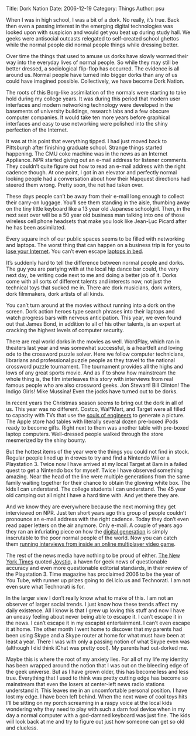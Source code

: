 Title: Dork Nation
Date: 2006-12-19
Category: Things
Author: psu

When I was in high school, I was a bit of a dork. No really, it’s true. Back then even a passing interest in the emerging digital technologies was looked upon with suspicion and would get you beat up during study hall. We geeks were antisocial outcasts relegated to self-created school ghettos while the normal people did normal people things while dressing better.

Over time the things that used to amuse us dorks have slowly wormed their way into the everyday lives of normal people. So while they may still be better dressed, a sociological flip-flop has occurred. The evidence is all around us. Normal people have turned into bigger dorks than any of us could have imagined possible. Collectively, we have become Dork Nation.

The roots of this Borg-like assimilation of the normals were starting to take hold during my college years. It was during this period that modern user interfaces and modern networking technology were developed in the basements of university buildings, research labs and a few obscure computer companies. It would take ten more years before graphical interfaces and easy to use networking were polished into the shiny perfection of the Internet.

It was at this point that everything tipped. I had just moved back to Pittsburgh after finishing graduate school. Strange things started happening. The CMU coke machine was in the news as an Internet Appliance. NPR started giving out an e-mail address for listener comments. They couldn’t quite figure out how to read an e-mail address with the right cadence though. At one point, I got in an elevator and perfectly normal looking people had a conversation about how their Mapquest directions had steered them wrong. Pretty soon, the net had taken over.

These days people can’t be away from their e-mail long enough to collect their carry-on luggage. You’ll see them standing in the aisle, thumbing away on the tiny little keyboard like a 13 year old Japanese schoolgirl. Then, in the next seat over will be a 50 year old business man talking into one of those wireless cell phone headsets that make you look like Jean-Luc Picard after he has been assimilated.

Every square inch of our public spaces seems to be filled with networking and laptops. The worst thing that can happen on a business trip is for you to <a href="http://www.nytimes.com/2006/12/19/business/19connect.html?_r=2&oref=slogin&">lose your Internet</a>. You can’t even escape <a href="http://www.nytimes.com/2006/08/24/fashion/thursdaystyles/24laptop.html?pagewanted=all">laptops in bed</a>.

It’s suddenly hard to tell the difference between normal people and dorks. The guy you are partying with at the local hip dance bar could, the very next day, be writing code next to me and doing a better job of it. Dorks come with all sorts of different talents and interests now, not just the technical toys that sucked me in. There are dork musicians, dork writers, dork filmmakers, dork artists of all kinds.

You can’t turn around at the movies without running into a dork on the screen. Dork action heroes type search phrases into their laptops and watch progress bars with nervous anticipation. This year, we even found out that James Bond, in addition to all of his other talents, is an expert at cracking the highest levels of computer security.

There are real world dorks in the movies as well. WordPlay, which ran in theaters last year and was somewhat successful, is a heartfelt and loving ode to the crossword puzzle solver. Here we follow computer technicians, librarians and professional puzzle people as they travel to the national crossword puzzle tournament. The tournament provides all the highs and lows of any great sports movie. And as if to show how mainstream the whole thing is, the film interleaves this story with interviews from real famous people who are also crossword geeks. Jon Stewart! Bill Clinton! The Indigo Girls! Mike Mussina! Even the jocks have turned out to be dorks.

In recent years the Christmas season seems to bring out the dork in all of us. This year was no different. Costco, Wal*Mart, and Target were all filled to capacity with TVs that use the <a href="http://mutable-states.com/deal-with-the-devil.html">souls of engineers</a> to generate a picture. The Apple store had tables with literally several dozen pre-boxed iPods ready to become gifts. Right next to them was another table with pre-boxed laptop computers. Well-dressed people walked through the store mesmerized by the shiny bounty.

But the hottest items of the year were the things you could not find in stock. Regular people lined up in droves to try and find a Nintendo Wii or a Playstation 3. Twice now I have arrived at my local Target at 8am in a failed quest to get a Nintendo box for myself. Twice I have observed something amazing. Near the head of the line were multiple generations from the same family waiting together for their chance to obtain the glowing white box. The kids I can understand. The college students I can understand. The 45 year old camping out all night I have a hard time with. And yet there they are.

And we know they are everywhere because the next morning they get interviewed on NPR. Just ten short years ago this group of people couldn’t pronounce an e-mail address with the right cadence. Today they don’t even read paper letters on the air anymore. Only e-mail. A couple of years ago they ran an infuriating piece on how the <a href="http://mutable-states.com/digital-generational-stupidity.html">digital generation</a> is simply inscrutable to the poor normal people of the world. Now you can catch them <a href="http://www.npr.org/templates/story/story.php?storyId=6431819">running interviews from inside an online multiplayer video game</a>.

The rest of the news media have nothing to be proud of either. <a href="http://nytimes.com/">The New York Times</a> quoted <a href="http://joystiq.com/">Joystiq</a>, a haven for geek news of questionable accuracy and even more questionable editorial standards, in their review of the Playstation 3. Time magazine has proclaimed 2006 to be the year of You Tube, with runner up prizes going to del.icio.us and Technorati. I am not even sure what Technorati is for.

In the larger view I don’t really know what to make of this. I am not an observer of larger social trends. I just know how these trends affect my daily existence. All I know is that I grew up loving this stuff and now I have an uneasy feeling about never being able to escape it. I can’t escape it in the news. I can’t escape it in my escapist entertainment. I can’t even escape it at home. The other month I went home to discover that my parents had been using Skype and a Skype router at home for what must have been at least a year. There I was with only a passing notion of what Skype even was (although I did think iChat was pretty cool). My parents had out-dorked me.

Maybe this is where the root of my anxiety lies. For all of my life my identity has been wrapped around the notion that I was out on the bleeding edge of the geek universe. But as I have grown older, this has become less and less true. Everything that I used to think was pretty cutting edge has become so mainstream that even the losers at center-left news radio stations understand it. This leaves me in an uncomfortable personal position. I have lost my edge. I have been left behind. When the next wave of cool toys hits I’ll be sitting on my porch screaming in a raspy voice at the local kids wondering why they need to play with such a darn fool device when in my day a normal computer with a god-damned keyboard was just fine. The kids will look back at me and try to figure out just how someone can get so old and clueless.